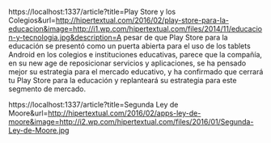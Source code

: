 https://localhost:1337/article?title=Play Store y los Colegios&url=http://hipertextual.com/2016/02/play-store-para-la-educacion&image=http://i1.wp.com/hipertextual.com/files/2014/11/educacion-y-tecnologia.jpg&description=A pesar de que Play Store para la educación se presentó como un puerta abierta para el uso de los tablets Android en los colegios e instituciones educativas, parece que la compañía, en su new age de reposicionar servicios y aplicaciones, se ha pensado mejor su estrategia para el mercado educativo, y ha confirmado que cerrará tu Play Store para la educación y replanteará su estrategia para este segmento de mercado.

https://localhost:1337/article?title=Segunda Ley de Moore&url=http://hipertextual.com/2016/02/apps-ley-de-moore&image=http://i2.wp.com/hipertextual.com/files/2016/01/Segunda-Ley-de-Moore.jpg
